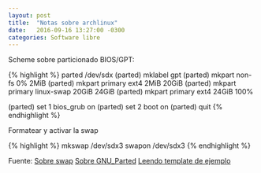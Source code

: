 ```yaml
---
layout: post
title:  "Notas sobre archlinux"
date:   2016-09-16 13:27:00 -0300
categories: Software libre
---
```


Scheme sobre particionado BIOS/GPT:

{% highlight %}
parted /dev/sdx
(parted) mklabel gpt
(parted) mkpart non-fs 0% 2MiB
(parted) mkpart primary ext4 2MiB 20GiB
(parted) mkpart primary linux-swap 20GiB 24GiB
(parted) mkpart primary ext4 24GiB 100%

(parted) set 1 bios_grub on
(parted) set 2 boot on
(parted) quit
{% endhighlight %}

Formatear y activar la swap

{% highlight %}
mkswap /dev/sdx3
swapon /dev/sdx3
{% endhighlight %}

Fuente:
[Sobre swap](https://wiki.archlinux.org/index.php/Swap)
[Sobre GNU_Parted](https://wiki.archlinux.org/index.php/GNU_Parted)
[Leendo template de ejemplo](https://wiki.archlinux.org/index.php/Installing_Arch_Linux_on_ZFS)
